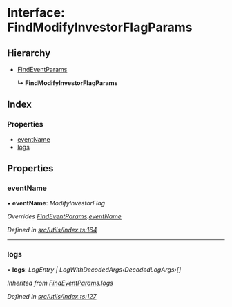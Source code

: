 # Interface: FindModifyInvestorFlagParams

## Hierarchy

- [FindEventParams](_utils_index_.findeventparams.md)

  ↳ **FindModifyInvestorFlagParams**

## Index

### Properties

- [eventName](_utils_index_.findmodifyinvestorflagparams.md#eventname)
- [logs](_utils_index_.findmodifyinvestorflagparams.md#logs)

## Properties

### eventName

• **eventName**: _ModifyInvestorFlag_

_Overrides [FindEventParams](_utils_index_.findeventparams.md).[eventName](_utils_index_.findeventparams.md#eventname)_

_Defined in [src/utils/index.ts:164](https://github.com/PolymathNetwork/polymath-sdk/blob/d80c6e9/src/utils/index.ts#L164)_

---

### logs

• **logs**: _LogEntry | LogWithDecodedArgs‹DecodedLogArgs›[]_

_Inherited from [FindEventParams](_utils_index_.findeventparams.md).[logs](_utils_index_.findeventparams.md#logs)_

_Defined in [src/utils/index.ts:127](https://github.com/PolymathNetwork/polymath-sdk/blob/d80c6e9/src/utils/index.ts#L127)_
